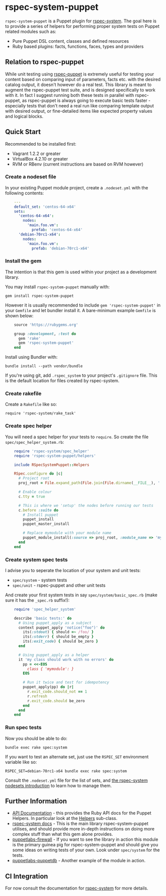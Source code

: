 # rspec-system-puppet

`rspec-system-puppet` is a Puppet plugin for [rspec-system](https://rubygems.org/gems/rspec-system). The goal here is to provide a series of helpers for performing proper system tests on Puppet related modules such as:

* Pure Puppet DSL content, classes and defined resources
* Ruby based plugins: facts, functions, faces, types and providers

## Relation to rspec-puppet

While unit testing using [rspec-puppet](https://rubygems.org/gems/rspec-puppet) is extremely useful for testing your content based on comparing input of parameters, facts etc. with the desired catalog output, it doesn't however do a real test. This library is meant to augment the rspec-puppet test suite, and is designed specifically to work with it. In fact I suggest running both these tests in parallel with rspec-puppet, as rspec-puppet is always going to execute basic tests faster - especially tests that don't need a real run like comparing template output with desired output, or fine-detailed items like expected property values and logical blocks.

## Quick Start

Recommended to be installed first:

* Vagrant 1.2.2 or greater
* VirtualBox 4.2.10 or greater
* RVM or RBenv (current instructions are based on RVM however)

### Create a nodeset file

In your existing Puppet module project, create a `.nodeset.yml` with the following contents:

```yaml
    ---
    default_set: 'centos-64-x64'
    sets:
      'centos-64-x64':
        nodes:
          'main.foo.vm':
            prefab: 'centos-64-x64'
      'debian-70rc1-x64':
        nodes:
          'main.foo.vm':
            prefab: 'debian-70rc1-x64'
```

### Install the gem

The intention is that this gem is used within your project as a development library.

You may install `rspec-system-puppet` manually with:

    gem install rspec-system-puppet

However it is usually recommended to include `gem 'rspec-system-puppet'` in your `Gemfile` and let bundler install it. A bare-minimum example `Gemfile` is shown below:

```ruby
    source 'https://rubygems.org'

    group :development, :test do
      gem 'rake'
      gem 'rspec-system-puppet'
    end
```

Install using Bundler with:

    bundle install --path vendor/bundle

If you're using git, add `.rspec_system` to your project's `.gitignore` file.  This is the default location for files created by rspec-system.

### Create rakefile

Create a `Rakefile` like so:

    require 'rspec-system/rake_task'

### Create spec helper

You will need a spec helper for your tests to `require`. So create the file `spec/spec_helper_system.rb`:

```ruby
    require 'rspec-system/spec_helper'
    require 'rspec-system-puppet/helpers'

    include RSpecSystemPuppet::Helpers

    RSpec.configure do |c|
      # Project root
      proj_root = File.expand_path(File.join(File.dirname(__FILE__), '..'))

      # Enable colour
      c.tty = true

      # This is where we 'setup' the nodes before running our tests
      c.before :suite do
        # Install puppet
        puppet_install
        puppet_master_install

        # Replace mymodule with your module name
        puppet_module_install(:source => proj_root, :module_name => 'mymodule')
      end
    end
```

### Create system spec tests

I advise you to seperate the location of your system and unit tests:

* `spec/system` - system tests
* `spec/unit` - rspec-puppet and other unit tests

And create your first system tests in say `spec/system/basic_spec.rb` (make sure it has the `_spec.rb` suffix!):

```ruby
    require 'spec_helper_system'

    describe 'basic tests:' do
      # Using puppet_apply as a subject
      context puppet_apply 'notice("foo")' do
        its(:stdout) { should =~ /foo/ }
        its(:stderr) { should be_empty }
        its(:exit_code) { should be_zero }
      end

      # Using puppet_apply as a helper
      it 'my class should work with no errors' do
        pp = <<-EOS
          class { 'mymodule': }
        EOS

        # Run it twice and test for idempotency
        puppet_apply(pp) do |r|
          r.exit_code.should_not == 1
          r.refresh
          r.exit_code.should be_zero
        end
      end
    end
```

### Run spec tests

Now you should be able to do:

    bundle exec rake spec:system

If you want to test an alternate set, just use the `RSPEC_SET` environment variable like so:

    RSPEC_SET=debian-70rc1-x64 bundle exec rake spec:system

Consult the `.nodeset.yml` file for the list of sets, and [the rspec-system nodesets introduction](https://github.com/puppetlabs/rspec-system#creating-a-nodeset-file) to learn how to manage them.

## Further Information

* [API Documentation](http://rubydoc.info/gems/rspec-system-puppet/) - this provides the Ruby API docs for the Puppet Helpers. In particular look at the [Helpers](http://rubydoc.info/gems/rspec-system-puppet/RSpecSystemPuppet/Helpers) sub-class.
* [rspec-system docs](http://rubydoc.info/gems/rspec-system) - This is the main library rspec-system-puppet utilises, and should provide more in-depth instructions on doing more complex stuff than what this gem alone provides.
* [puppetlabs-firewall](http://github.com/puppetlabs/puppetlabs-firewall) - If you want to see the library in action this module is the primary guinea pig for rspec-system-puppet and should give you some ideas on writing tests of your own. Look under `spec/system` for the tests.
* [puppetlabs-puppetdb](http://github.com/puppetlabs/puppetlabs-puppetdb) - Another example of the module in action.

## CI Integration

For now consult the documentation for [rspec-system](http://rubygems.org/gems/rspec-system) for more details.
